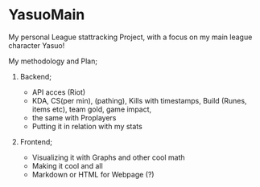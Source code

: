 # YasuoMain
My personal League stattracking Project, with a focus on my main league character Yasuo! 

My methodology and Plan; 
  1. Backend;
      - API acces (Riot)
      - KDA, CS(per min), (pathing), Kills with timestamps, Build (Runes, items etc), team gold, game impact,
      - the same with Proplayers
      - Putting it in relation with my stats
        
  2. Frontend;
      - Visualizing it with Graphs and other cool math
      - Making it cool and all
      - Markdown or HTML for Webpage (?)
